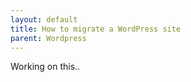 ```yaml
---
layout: default
title: How to migrate a WordPress site 
parent: Wordpress
---
```


Working on this..
